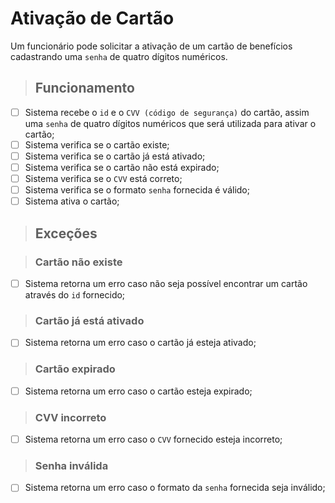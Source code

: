 # Ativação de Cartão

Um funcionário pode solicitar a ativação de um cartão de benefícios cadastrando uma `senha` de quatro dígitos numéricos.

> ## Funcionamento

- [ ] Sistema recebe o `id` e o `CVV (código de segurança)` do cartão, assim uma `senha` de quatro dígitos numéricos que será utilizada para ativar o cartão;
- [ ] Sistema verifica se o cartão existe;
- [ ] Sistema verifica se o cartão já está ativado;
- [ ] Sistema verifica se o cartão não está expirado;
- [ ] Sistema verifica se o `CVV` está correto;
- [ ] Sistema verifica se o formato `senha` fornecida é válido;
- [ ] Sistema ativa o cartão;

> ## Exceções

> ### Cartão não existe

- [ ] Sistema retorna um erro caso não seja possível encontrar um cartão através do `id` fornecido;

> ### Cartão já está ativado

- [ ] Sistema retorna um erro caso o cartão já esteja ativado;

> ### Cartão expirado

- [ ] Sistema retorna um erro caso o cartão esteja expirado;

> ### CVV incorreto

- [ ] Sistema retorna um erro caso o `CVV` fornecido esteja incorreto;

> ### Senha inválida

- [ ] Sistema retorna um erro caso o formato da `senha` fornecida seja inválido;
